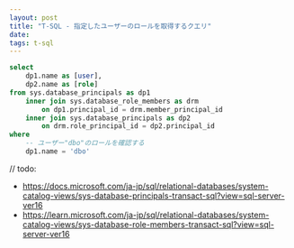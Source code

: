 ```yaml
---
layout: post
title: "T-SQL - 指定したユーザーのロールを取得するクエリ"
date: 
tags: t-sql
---
```


```sql
select
    dp1.name as [user],
    dp2.name as [role]
from sys.database_principals as dp1
    inner join sys.database_role_members as drm
        on dp1.principal_id = drm.member_principal_id
    inner join sys.database_principals as dp2
        on drm.role_principal_id = dp2.principal_id
where
    -- ユーザー"dbo"のロールを確認する
    dp1.name = 'dbo'
```

// todo: 
- https://docs.microsoft.com/ja-jp/sql/relational-databases/system-catalog-views/sys-database-principals-transact-sql?view=sql-server-ver16
- https://learn.microsoft.com/ja-jp/sql/relational-databases/system-catalog-views/sys-database-role-members-transact-sql?view=sql-server-ver16

